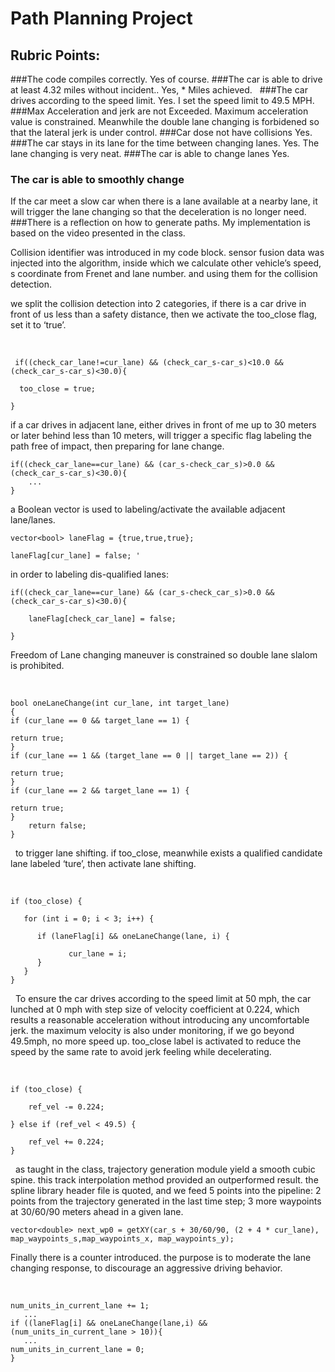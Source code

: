 # Path Planning Project

## Rubric Points:
###The code compiles correctly.
Yes of course.
###The car is able to drive at least 4.32 miles without incident..
Yes, * Miles achieved.  
###The car drives according to the speed limit.
Yes. I set the speed limit to 49.5 MPH.
###Max Acceleration and jerk are not Exceeded.
Maximum acceleration value is constrained. Meanwhile the double lane changing is forbidened so that the lateral jerk is under control. 
###Car dose not have collisions
Yes.
###The car stays in its lane for the time between changing lanes. 
Yes. The lane changing is very neat.
###The car is able to change lanes
Yes.
### The car is able to smoothly change 
If the car meet a slow car when there is a lane available at a nearby lane, it will trigger the lane changing so that the deceleration is no longer need.
###There is a reflection on how to generate paths.
My implementation is based on the video presented in the class. 

Collision identifier was introduced in my code block. sensor fusion data was injected into the algorithm, inside which we calculate other vehicle’s speed, s coordinate from Frenet and lane number. and using them for the collision
detection. 

we split the collision detection into 2 categories, if there is a car drive in front of us less than a safety distance, then we activate the too_close flag, set it to ‘true’. 

 
```
 if((check_car_lane!=cur_lane) && (check_car_s-car_s)<10.0 && (check_car_s-car_s)<30.0){

  too_close = true;

} 
```


if a car drives in adjacent lane, either drives in front of me up to 30 meters or later behind less than 10 meters, will trigger a specific flag labeling the path free of impact, then preparing for lane change.  

```
if((check_car_lane==cur_lane) && (car_s-check_car_s)>0.0 && (check_car_s-car_s)<30.0){
    ...
}
```

a Boolean vector is used to labeling/activate the available adjacent lane/lanes. 

```
vector<bool> laneFlag = {true,true,true};

laneFlag[cur_lane] = false; '
```

in order to labeling dis-qualified lanes:


```
if((check_car_lane==cur_lane) && (car_s-check_car_s)>0.0 && (check_car_s-car_s)<30.0){

    laneFlag[check_car_lane] = false;

}
```


Freedom of Lane changing maneuver is constrained so double lane slalom is prohibited. 

 
```
bool oneLaneChange(int cur_lane, int target_lane)
{   
if (cur_lane == 0 && target_lane == 1) {

return true;  
}   
if (cur_lane == 1 && (target_lane == 0 || target_lane == 2)) {

return true;   
}
if (cur_lane == 2 && target_lane == 1) {

return true;  
}
    return false;
}
```

 
to trigger lane shifting. if too_close, meanwhile exists a qualified candidate lane labeled ‘ture’, then activate lane shifting.  

 
```
if (too_close) {
   
   for (int i = 0; i < 3; i++) {

      if (laneFlag[i] && oneLaneChange(lane, i) {

             cur_lane = i;        
      } 
   }
}
```

 
To ensure the car drives according to the speed limit at 50 mph, the car lunched at 0 mph with step size of velocity coefficient at 0.224, which results a reasonable acceleration without introducing any uncomfortable jerk. the maximum
velocity is also under monitoring, if we go beyond 49.5mph, no more speed up.
too_close label is activated to reduce the speed by the same rate to avoid jerk feeling while decelerating. 

 
```
if (too_close) {

    ref_vel -= 0.224;

} else if (ref_vel < 49.5) {

    ref_vel += 0.224;
}
```

 
as taught in the class, trajectory generation module yield a smooth cubic spine. this track interpolation method provided an outperformed result. the spline library header file is quoted, and we feed 5 points into the pipeline: 2 points from the trajectory generated in the last time step; 3 more waypoints at 30/60/90 meters ahead in a given lane. 


```
vector<double> next_wp0 = getXY(car_s + 30/60/90, (2 + 4 * cur_lane), map_waypoints_s,map_waypoints_x, map_waypoints_y);
```


Finally there is a counter introduced. the purpose is to moderate the lane changing response, to discourage an aggressive driving
behavior. 

 
```
num_units_in_current_lane += 1;
   ...
if ((laneFlag[i] && oneLaneChange(lane,i) && (num_units_in_current_lane > 10)){
   ...
num_units_in_current_lane = 0;
}
```


